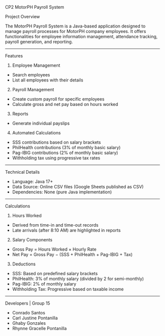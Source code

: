 CP2 MotorPH Payroll System

Project Overview

The MotorPH Payroll System is a Java-based application designed to manage payroll processes for MotorPH company employees. It offers functionalities for employee information management, attendance tracking, payroll generation, and reporting.

---

Features

1. Employee Management
* Search employees
* List all employees with their details
  
2. Payroll Management
* Create custom payroll for specific employees
* Calculate gross and net pay based on hours worked

3. Reports
* Generate individual payslips

4. Automated Calculations
* SSS contributions based on salary brackets
* PhilHealth contributions (3% of monthly basic salary)
* Pag-IBIG contributions (2% of monthly basic salary)
* Withholding tax using progressive tax rates

---

Technical Details
* Language: Java 17+
* Data Source: Online CSV files (Google Sheets published as CSV)
* Dependencies: None (pure Java implementation)

---

Calculations

1. Hours Worked
* Derived from time-in and time-out records
* Late arrivals (after 8:10 AM) are highlighted in reports

2. Salary Components
* Gross Pay = Hours Worked × Hourly Rate
* Net Pay = Gross Pay − (SSS + PhilHealth + Pag-IBIG + Tax)

3. Deductions
* SSS: Based on predefined salary brackets
* PhilHealth: 3% of monthly salary (divided by 2 for semi-monthly)
* Pag-IBIG: 2% of monthly salary
* Withholding Tax: Progressive based on taxable income

---

Developers | Group 15
* Conrado Santos
* Carl Justine Pontanilla
* Ghaby Gonzales 
* Rhynne Gracelle Pontanilla 
